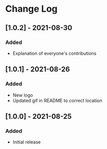 # Change Log

## [1.0.2] - 2021-08-30

### Added

- Explanation of everyone's contributions

## [1.0.1] - 2021-08-26

### Added

- New logo
- Updated gif in README to correct location

## [1.0.0] - 2021-08-25

### Added

- Initial release

